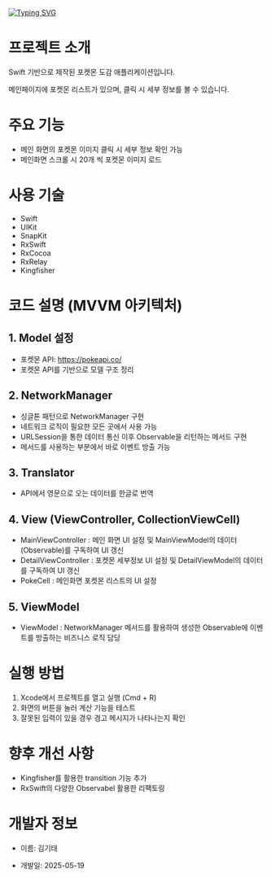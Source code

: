[![Typing SVG](https://readme-typing-svg.demolab.com?font=Bungee+Tint&size=35&pause=1000&color=F73B98&width=435&lines=Pokedex)](https://git.io/typing-svg)

# 프로젝트 소개
Swift 기반으로 제작된 포켓몬 도감 애플리케이션입니다.

메인페이지에 포켓몬 리스트가 있으며, 클릭 시 세부 정보를 볼 수 있습니다.


# 주요 기능


+ 메인 화면의 포켓몬 이미지 클릭 시 세부 정보 확인 가능
+ 메인화면 스크롤 시 20개 씩 포켓몬 이미지 로드



# 사용 기술


+ Swift
+ UIKit
+ SnapKit
+ RxSwift
+ RxCocoa
+ RxRelay
+ Kingfisher



# 코드 설명 (MVVM 아키텍처)


## 1. Model 설정


+ 포켓몬 API: https://pokeapi.co/ 
+ 포켓몬 API를 기반으로 모델 구조 정리


## 2. NetworkManager


+ 싱글톤 패턴으로 NetworkManager 구현
+ 네트워크 로직이 필요한 모든 곳에서 사용 가능
+ URLSession을 통한 데이터 통신 이후 Observable을 리턴하는 메서드 구현
+ 메서드를 사용하는 부분에서 바로 이벤트 방출 가능


## 3. Translator

+ API에서 영문으로 오는 데이터를 한글로 번역


## 4. View (ViewController, CollectionViewCell)


+ MainViewController : 메인 화면 UI 설정 및 MainViewModel의 데이터(Observable)를 구독하여 UI 갱신
+ DetailViewController : 포켓몬 세부정보 UI 설정 및 DetailViewModel의 데이터를 구독하여 UI 갱신
+ PokeCell : 메인화면 포켓몬 리스트의 UI 설정

## 5. ViewModel 

+ ViewModel : NetworkManager 메서드를 활용하여 생성한 Observable에 이벤트를 방출하는 비즈니스 로직 담당

  


# 실행 방법


1. Xcode에서 프로젝트를 열고 실행 (Cmd + R)
2. 화면의 버튼을 눌러 계산 기능을 테스트
3. 잘못된 입력이 있을 경우 경고 메시지가 나타나는지 확인



# 향후 개선 사항


+ Kingfisher를 활용한 transition 기능 추가
+ RxSwift의 다양한 Observabel 활용한 리팩토링



# 개발자 정보


+ 이름: 김기태

+ 개발일: 2025-05-19
